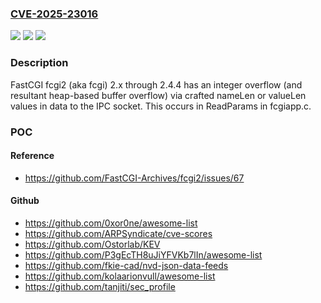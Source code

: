 ### [CVE-2025-23016](https://cve.mitre.org/cgi-bin/cvename.cgi?name=CVE-2025-23016)
![](https://img.shields.io/static/v1?label=Product&message=fcgi&color=blue)
![](https://img.shields.io/static/v1?label=Version&message=2.0.0%20&color=brightgreen)
![](https://img.shields.io/static/v1?label=Vulnerability&message=CWE-190%20Integer%20Overflow%20or%20Wraparound&color=brightgreen)

### Description

FastCGI fcgi2 (aka fcgi) 2.x through 2.4.4 has an integer overflow (and resultant heap-based buffer overflow) via crafted nameLen or valueLen values in data to the IPC socket. This occurs in ReadParams in fcgiapp.c.

### POC

#### Reference
- https://github.com/FastCGI-Archives/fcgi2/issues/67

#### Github
- https://github.com/0xor0ne/awesome-list
- https://github.com/ARPSyndicate/cve-scores
- https://github.com/Ostorlab/KEV
- https://github.com/P3gEcTH8uJiYFVKb7lIn/awesome-list
- https://github.com/fkie-cad/nvd-json-data-feeds
- https://github.com/kolaarionvull/awesome-list
- https://github.com/tanjiti/sec_profile


